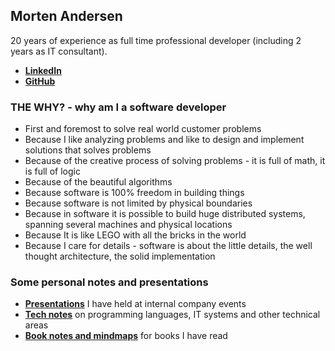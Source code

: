 ## Morten Andersen

20 years of experience as full time professional developer (including 2 years as IT consultant).

* [**LinkedIn**](https://www.linkedin.com/in/morten-andersen-cph/)
* [**GitHub**](https://github.com/morten-andersen)

### THE WHY? - why am I a software developer

* First and foremost to solve real world customer problems
* Because I like analyzing problems and like to design and implement solutions that solves problems
* Because of the creative process of solving problems - it is full of math, it is full of logic
* Because of the beautiful algorithms
* Because software is 100% freedom in building things
* Because software is not limited by physical boundaries
* Because in software it is possible to build huge distributed systems, spanning several machines and physical locations
* Because It is like LEGO with all the bricks in the world
* Because I care for details - software is about the little details, the well thought architecture, the solid implementation

### Some personal notes and presentations

* [**Presentations**](https://presentations.accel.dk/) I have held at internal company events
* [**Tech notes**](https://tech-notes.accel.dk/) on programming languages, IT systems and other technical areas
* [**Book notes and mindmaps**](https://book-notes.accel.dk/) for books I have read
